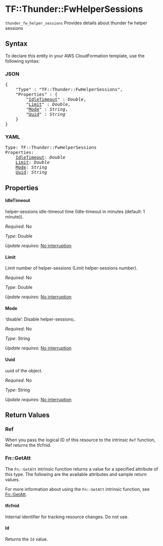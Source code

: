 # TF::Thunder::FwHelperSessions

`thunder_fw_helper_sessions` Provides details about thunder fw helper sessions

## Syntax

To declare this entity in your AWS CloudFormation template, use the following syntax:

### JSON

<pre>
{
    "Type" : "TF::Thunder::FwHelperSessions",
    "Properties" : {
        "<a href="#idletimeout" title="IdleTimeout">IdleTimeout</a>" : <i>Double</i>,
        "<a href="#limit" title="Limit">Limit</a>" : <i>Double</i>,
        "<a href="#mode" title="Mode">Mode</a>" : <i>String</i>,
        "<a href="#uuid" title="Uuid">Uuid</a>" : <i>String</i>
    }
}
</pre>

### YAML

<pre>
Type: TF::Thunder::FwHelperSessions
Properties:
    <a href="#idletimeout" title="IdleTimeout">IdleTimeout</a>: <i>Double</i>
    <a href="#limit" title="Limit">Limit</a>: <i>Double</i>
    <a href="#mode" title="Mode">Mode</a>: <i>String</i>
    <a href="#uuid" title="Uuid">Uuid</a>: <i>String</i>
</pre>

## Properties

#### IdleTimeout

helper-sessions idle-timeout time (Idle-timeout in minutes (default: 1 minute)).

_Required_: No

_Type_: Double

_Update requires_: [No interruption](https://docs.aws.amazon.com/AWSCloudFormation/latest/UserGuide/using-cfn-updating-stacks-update-behaviors.html#update-no-interrupt)

#### Limit

Limit number of helper-sessions (Limit helper-sessions number).

_Required_: No

_Type_: Double

_Update requires_: [No interruption](https://docs.aws.amazon.com/AWSCloudFormation/latest/UserGuide/using-cfn-updating-stacks-update-behaviors.html#update-no-interrupt)

#### Mode

‘disable’: Disable helper-sessions;.

_Required_: No

_Type_: String

_Update requires_: [No interruption](https://docs.aws.amazon.com/AWSCloudFormation/latest/UserGuide/using-cfn-updating-stacks-update-behaviors.html#update-no-interrupt)

#### Uuid

uuid of the object.

_Required_: No

_Type_: String

_Update requires_: [No interruption](https://docs.aws.amazon.com/AWSCloudFormation/latest/UserGuide/using-cfn-updating-stacks-update-behaviors.html#update-no-interrupt)

## Return Values

### Ref

When you pass the logical ID of this resource to the intrinsic `Ref` function, Ref returns the tfcfnid.

### Fn::GetAtt

The `Fn::GetAtt` intrinsic function returns a value for a specified attribute of this type. The following are the available attributes and sample return values.

For more information about using the `Fn::GetAtt` intrinsic function, see [Fn::GetAtt](https://docs.aws.amazon.com/AWSCloudFormation/latest/UserGuide/intrinsic-function-reference-getatt.html).

#### tfcfnid

Internal identifier for tracking resource changes. Do not use.

#### Id

Returns the <code>Id</code> value.

